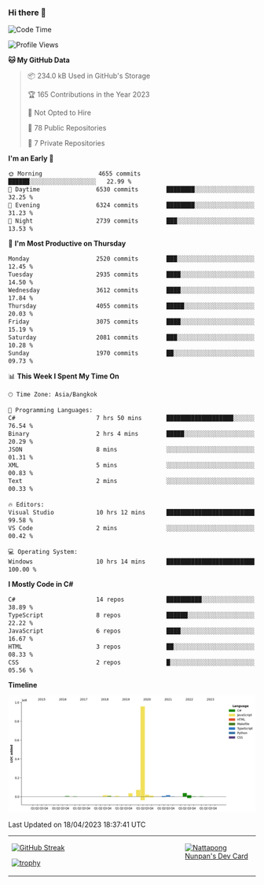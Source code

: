 ### Hi there 👋

<!--START_SECTION:waka-->
![Code Time](http://img.shields.io/badge/Code%20Time-538%20hrs%2015%20mins-blue)

![Profile Views](http://img.shields.io/badge/Profile%20Views-0-blue)

**🐱 My GitHub Data** 

> 📦 234.0 kB Used in GitHub's Storage 
 > 
> 🏆 165 Contributions in the Year 2023
 > 
> 🚫 Not Opted to Hire
 > 
> 📜 78 Public Repositories 
 > 
> 🔑 7 Private Repositories 
 > 
**I'm an Early 🐤** 

```text
🌞 Morning                4655 commits        ██████░░░░░░░░░░░░░░░░░░░   22.99 % 
🌆 Daytime                6530 commits        ████████░░░░░░░░░░░░░░░░░   32.25 % 
🌃 Evening                6324 commits        ████████░░░░░░░░░░░░░░░░░   31.23 % 
🌙 Night                  2739 commits        ███░░░░░░░░░░░░░░░░░░░░░░   13.53 % 
```
📅 **I'm Most Productive on Thursday** 

```text
Monday                   2520 commits        ███░░░░░░░░░░░░░░░░░░░░░░   12.45 % 
Tuesday                  2935 commits        ████░░░░░░░░░░░░░░░░░░░░░   14.50 % 
Wednesday                3612 commits        ████░░░░░░░░░░░░░░░░░░░░░   17.84 % 
Thursday                 4055 commits        █████░░░░░░░░░░░░░░░░░░░░   20.03 % 
Friday                   3075 commits        ████░░░░░░░░░░░░░░░░░░░░░   15.19 % 
Saturday                 2081 commits        ███░░░░░░░░░░░░░░░░░░░░░░   10.28 % 
Sunday                   1970 commits        ██░░░░░░░░░░░░░░░░░░░░░░░   09.73 % 
```


📊 **This Week I Spent My Time On** 

```text
🕑︎ Time Zone: Asia/Bangkok

💬 Programming Languages: 
C#                       7 hrs 50 mins       ███████████████████░░░░░░   76.54 % 
Binary                   2 hrs 4 mins        █████░░░░░░░░░░░░░░░░░░░░   20.29 % 
JSON                     8 mins              ░░░░░░░░░░░░░░░░░░░░░░░░░   01.31 % 
XML                      5 mins              ░░░░░░░░░░░░░░░░░░░░░░░░░   00.83 % 
Text                     2 mins              ░░░░░░░░░░░░░░░░░░░░░░░░░   00.33 % 

🔥 Editors: 
Visual Studio            10 hrs 12 mins      █████████████████████████   99.58 % 
VS Code                  2 mins              ░░░░░░░░░░░░░░░░░░░░░░░░░   00.42 % 

💻 Operating System: 
Windows                  10 hrs 14 mins      █████████████████████████   100.00 % 
```

**I Mostly Code in C#** 

```text
C#                       14 repos            ██████████░░░░░░░░░░░░░░░   38.89 % 
TypeScript               8 repos             ██████░░░░░░░░░░░░░░░░░░░   22.22 % 
JavaScript               6 repos             ████░░░░░░░░░░░░░░░░░░░░░   16.67 % 
HTML                     3 repos             ██░░░░░░░░░░░░░░░░░░░░░░░   08.33 % 
CSS                      2 repos             █░░░░░░░░░░░░░░░░░░░░░░░░   05.56 % 
```



**Timeline**

![Lines of Code chart](https://raw.githubusercontent.com/aixasz/aixasz/main/assets/bar_graph.png)


 Last Updated on 18/04/2023 18:37:41 UTC
<!--END_SECTION:waka-->

<table>
<tr>
<td width="70%" valign="top">
 
 [![GitHub Streak](http://github-readme-streak-stats.herokuapp.com?user=aixasz&theme=github-dark&hide_border=true&date_format=%5BY%20%5DM%20j)](https://git.io/streak-stats)

 [![trophy](https://github-profile-trophy.vercel.app/?username=aixasz&theme=onedark)](https://github.com/ryo-ma/github-profile-trophy)
 </td>
<td width="30%" valign="top">
 
<a href="https://app.daily.dev/aixasz"><img src="https://api.daily.dev/devcards/403207936e6547c9a85ea449e9f3abe8.png?r=re8" alt="Nattapong Nunpan's Dev Card"/></a>

 </td>
</tr>
</table>
 
